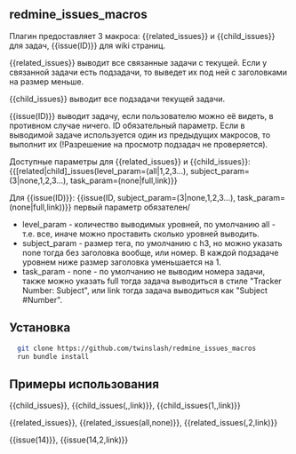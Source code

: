 ## redmine_issues_macros

  Плагин предоставляет 3 макроса: {{related_issues}} и {{child_issues}} для задач, {{issue(ID)}} для wiki страниц.


 {{related_issues}} выводит все связанные задачи с текущей. Если у связанной задачи есть подзадачи, то выведет их под ней с заголовками на размер меньше.

 {{child_issues}} выводит все подзадачи текущей задачи.

 {{issue(ID)}} выводит задачу, если пользователю можно её видеть, в противном случае ничего. ID обязательный параметр. Если в выводимой задаче используется один из предыдущих макросов, то выполнит их (!Разрешение на просмотр подзадач не проверяется).


Доступные параметры для {{related_issues}} и {{child_issues}}:
{{[related|child]_issues(level_param=(all|1,2,3...), subject_param=(3|none,1,2,3...), task_param=(none|full,link)}}

Для {{issue(ID)}}:
{{issue(ID, subject_param=(3|none,1,2,3...), task_param=(none|full,link))}} первый параметр обязателен/

* level_param - количество выводимых уровней, по умолчанию all - т.е. все, иначе можно проставить сколько уровней выводить.
* subject_param - размер <h> тега, по умолчанию с h3, но можно указать none тогда без заголовка вообще, или номер. В каждой подзадаче уровнем ниже размер заголовка уменьшается на 1.
* task_param - none - по умолчанию не выводим номера задачи, также можно указать full тогда задача выводиться в стиле "Tracker Number: Subject", или link тогда задача выводиться как "Subject #Number".

## Установка

```bash
  git clone https://github.com/twinslash/redmine_issues_macros
  run bundle install
```

## Примеры использования

{{child_issues}}, {{child_issues(,,link)}}, {{child_issues(1,,link)}}

{{related_issues}}, {{related_issues(all,none)}}, {{related_issues(,2,link)}}

{{issue(14)}}, {{issue(14,2,link)}}

